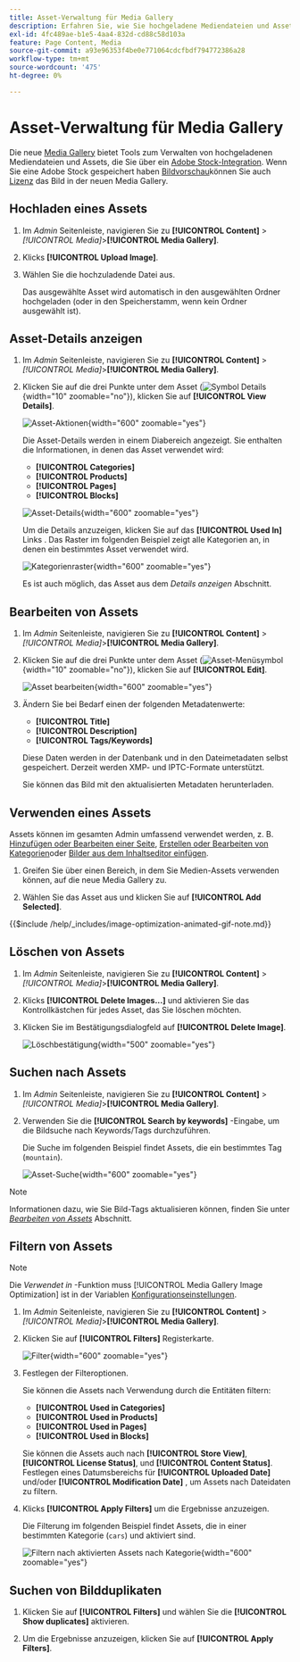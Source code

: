 ```yaml
---
title: Asset-Verwaltung für Media Gallery
description: Erfahren Sie, wie Sie hochgeladene Mediendateien und Assets verwalten, die Sie über eine Adobe Stock-Integration erwerben.
exl-id: 4fc489ae-b1e5-4aa4-832d-cd88c58d103a
feature: Page Content, Media
source-git-commit: a93e96353f4be0e771064cdcfbdf794772386a28
workflow-type: tm+mt
source-wordcount: '475'
ht-degree: 0%

---
```


# Asset-Verwaltung für Media Gallery

Die neue [Media Gallery](media-gallery.md) bietet Tools zum Verwalten von hochgeladenen Mediendateien und Assets, die Sie über ein [Adobe Stock-Integration](adobe-stock.md). Wenn Sie eine Adobe Stock gespeichert haben [Bildvorschau](adobe-stock-save-preview.md)können Sie auch [Lizenz](adobe-stock-license-image.md) das Bild in der neuen Media Gallery.

## Hochladen eines Assets

1. Im _Admin_ Seitenleiste, navigieren Sie zu **[!UICONTROL Content]** > _[!UICONTROL Media]_>**[!UICONTROL Media Gallery]**.

1. Klicks **[!UICONTROL Upload Image]**.

1. Wählen Sie die hochzuladende Datei aus.

   Das ausgewählte Asset wird automatisch in den ausgewählten Ordner hochgeladen (oder in den Speicherstamm, wenn kein Ordner ausgewählt ist).

## Asset-Details anzeigen

1. Im _Admin_ Seitenleiste, navigieren Sie zu **[!UICONTROL Content]** > _[!UICONTROL Media]_>**[!UICONTROL Media Gallery]**.

1. Klicken Sie auf die drei Punkte unter dem Asset (![Symbol Details](./assets/media-gallery-asset-menu-icon.png){width="10" zoomable="no"}), klicken Sie auf **[!UICONTROL View Details]**.

   ![Asset-Aktionen](./assets/media-gallery-asset-actions.png){width="600" zoomable="yes"}

   Die Asset-Details werden in einem Diabereich angezeigt. Sie enthalten die Informationen, in denen das Asset verwendet wird:

   - **[!UICONTROL Categories]**
   - **[!UICONTROL Products]**
   - **[!UICONTROL Pages]**
   - **[!UICONTROL Blocks]**

   ![Asset-Details](./assets/media-gallery-asset-details.png){width="600" zoomable="yes"}

   Um die Details anzuzeigen, klicken Sie auf das **[!UICONTROL Used In]** Links . Das Raster im folgenden Beispiel zeigt alle Kategorien an, in denen ein bestimmtes Asset verwendet wird.

   ![Kategorienraster](./assets/media-gallery-asset-categories.png){width="600" zoomable="yes"}

   Es ist auch möglich, das Asset aus dem _Details anzeigen_ Abschnitt.

## Bearbeiten von Assets

1. Im _Admin_ Seitenleiste, navigieren Sie zu **[!UICONTROL Content]** > _[!UICONTROL Media]_>**[!UICONTROL Media Gallery]**.

1. Klicken Sie auf die drei Punkte unter dem Asset (![Asset-Menüsymbol](./assets/media-gallery-asset-menu-icon.png){width="10" zoomable="no"}), klicken Sie auf **[!UICONTROL Edit]**.

   ![Asset bearbeiten](./assets/media-gallery-edit-asset.png){width="600" zoomable="yes"}

1. Ändern Sie bei Bedarf einen der folgenden Metadatenwerte:

   - **[!UICONTROL Title]**
   - **[!UICONTROL Description]**
   - **[!UICONTROL Tags/Keywords]**

   Diese Daten werden in der Datenbank und in den Dateimetadaten selbst gespeichert. Derzeit werden XMP- und IPTC-Formate unterstützt.

   Sie können das Bild mit den aktualisierten Metadaten herunterladen.

## Verwenden eines Assets

Assets können im gesamten Admin umfassend verwendet werden, z. B. [Hinzufügen oder Bearbeiten einer Seite](page-add.md), [Erstellen oder Bearbeiten von Kategorien](../catalog/category-create.md)oder [Bilder aus dem Inhaltseditor einfügen](editor-insert-image.md).

1. Greifen Sie über einen Bereich, in dem Sie Medien-Assets verwenden können, auf die neue Media Gallery zu.

1. Wählen Sie das Asset aus und klicken Sie auf **[!UICONTROL Add Selected]**.

{{$include /help/_includes/image-optimization-animated-gif-note.md}}

## Löschen von Assets

1. Im _Admin_ Seitenleiste, navigieren Sie zu **[!UICONTROL Content]** > _[!UICONTROL Media]_>**[!UICONTROL Media Gallery]**.

1. Klicks **[!UICONTROL Delete Images...]** und aktivieren Sie das Kontrollkästchen für jedes Asset, das Sie löschen möchten.

1. Klicken Sie im Bestätigungsdialogfeld auf **[!UICONTROL Delete Image]**.

   ![Löschbestätigung](./assets/media-gallery-bulk-delete-confirm.png){width="500" zoomable="yes"}

## Suchen nach Assets

1. Im _Admin_ Seitenleiste, navigieren Sie zu **[!UICONTROL Content]** > _[!UICONTROL Media]_>**[!UICONTROL Media Gallery]**.

1. Verwenden Sie die **[!UICONTROL Search by keywords]** -Eingabe, um die Bildsuche nach Keywords/Tags durchzuführen.

   Die Suche im folgenden Beispiel findet Assets, die ein bestimmtes Tag (`mountain`).

   ![Asset-Suche](./assets/media-gallery-asset-search.png){width="600" zoomable="yes"}

>[!NOTE]
>
>Informationen dazu, wie Sie Bild-Tags aktualisieren können, finden Sie unter _[Bearbeiten von Assets](#edit-an-asset)_ Abschnitt.

## Filtern von Assets

>[!NOTE]
>
>Die _Verwendet in_ -Funktion muss [!UICONTROL Media Gallery Image Optimization] ist in der Variablen [Konfigurationseinstellungen](media-gallery-image-optimization.md).

1. Im _Admin_ Seitenleiste, navigieren Sie zu **[!UICONTROL Content]** > _[!UICONTROL Media]_>**[!UICONTROL Media Gallery]**.

1. Klicken Sie auf **[!UICONTROL Filters]** Registerkarte.

   ![Filter](./assets/media-gallery-filters.png){width="600" zoomable="yes"}

1. Festlegen der Filteroptionen.

   Sie können die Assets nach Verwendung durch die Entitäten filtern:

   - **[!UICONTROL Used in Categories]**
   - **[!UICONTROL Used in Products]**
   - **[!UICONTROL Used in Pages]**
   - **[!UICONTROL Used in Blocks]**

   Sie können die Assets auch nach **[!UICONTROL Store View]**, **[!UICONTROL License Status]**, und **[!UICONTROL Content Status]**. Festlegen eines Datumsbereichs für **[!UICONTROL Uploaded Date]** und/oder **[!UICONTROL Modification Date]** , um Assets nach Dateidaten zu filtern.

1. Klicks **[!UICONTROL Apply Filters]** um die Ergebnisse anzuzeigen.

   Die Filterung im folgenden Beispiel findet Assets, die in einer bestimmten Kategorie (`cars`) und aktiviert sind.

   ![Filtern nach aktivierten Assets nach Kategorie](./assets/media-gallery-filter-by-category.png){width="600" zoomable="yes"}

## Suchen von Bildduplikaten

1. Klicken Sie auf **[!UICONTROL Filters]** und wählen Sie die **[!UICONTROL Show duplicates]** aktivieren.

1. Um die Ergebnisse anzuzeigen, klicken Sie auf **[!UICONTROL Apply Filters]**.
